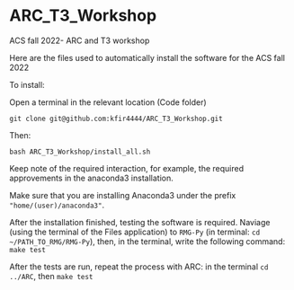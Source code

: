 # ARC_T3_Workshop
ACS fall 2022- ARC and T3 workshop

Here are the files used to automatically install the software for the ACS fall 2022

To install: 

Open a terminal in the relevant location (Code folder) 

`git clone git@github.com:kfir4444/ARC_T3_Workshop.git`

Then:

`bash ARC_T3_Workshop/install_all.sh`

Keep note of the required interaction, for example, the required approvements in the anaconda3 installation.

Make sure that you are installing Anaconda3 under the prefix `"home/(user)/anaconda3"`.

After the installation finished, testing the software is required. Naviage (using the terminal of the Files application) to `RMG-Py` (in terminal: `cd ~/PATH_TO_RMG/RMG-Py`), then, in the terminal, write the following command: `make test`

After the tests are run, repeat the process with ARC: in the terminal `cd ../ARC`, then `make test`
